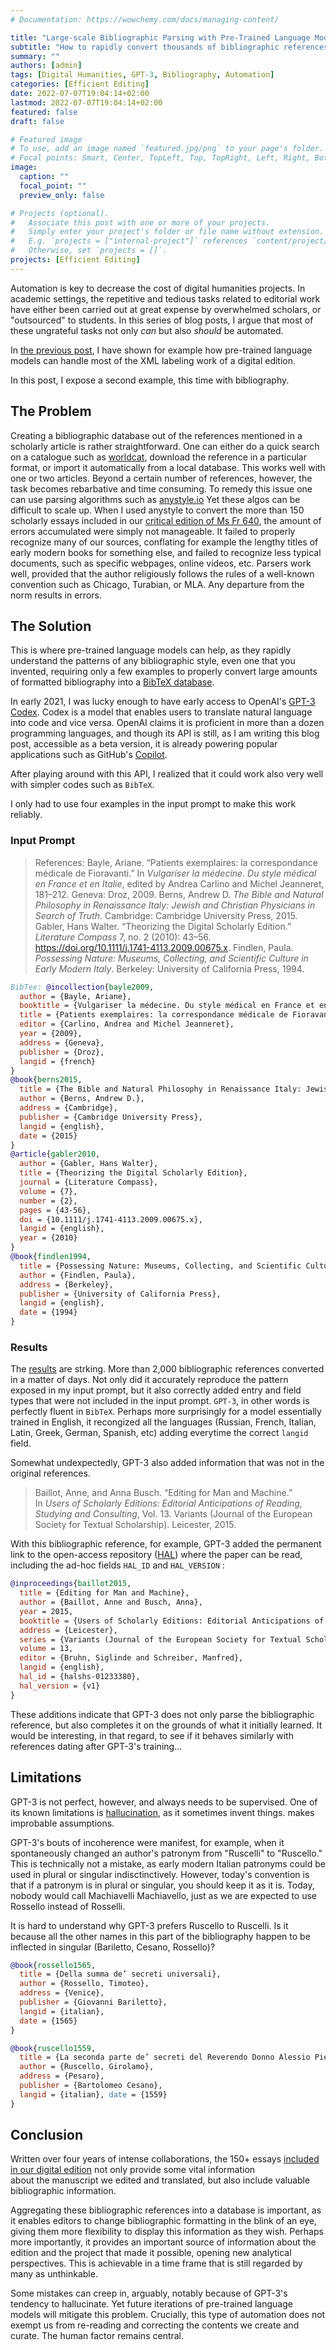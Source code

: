 ```yaml
---
# Documentation: https://wowchemy.com/docs/managing-content/

title: "Large-scale Bibliographic Parsing with Pre-Trained Language Models"
subtitle: "How to rapidly convert thousands of bibliographic references into a BibTeX database"
summary: ""
authors: [admin]
tags: [Digital Humanities, GPT-3, Bibliography, Automation]
categories: [Efficient Editing]
date: 2022-07-07T19:04:14+02:00
lastmod: 2022-07-07T19:04:14+02:00
featured: false
draft: false

# Featured image
# To use, add an image named `featured.jpg/png` to your page's folder.
# Focal points: Smart, Center, TopLeft, Top, TopRight, Left, Right, BottomLeft, Bottom, BottomRight.
image:
  caption: ""
  focal_point: ""
  preview_only: false

# Projects (optional).
#   Associate this post with one or more of your projects.
#   Simply enter your project's folder or file name without extension.
#   E.g. `projects = ["internal-project"]` references `content/project/deep-learning/index.md`.
#   Otherwise, set `projects = []`.
projects: [Efficient Editing]
---
```


Automation is key to decrease the cost of digital humanities projects. In academic settings, the repetitive and tedious tasks related to editorial work have either been carried out at great expense by overwhelmed scholars, or "outsourced" to students. In this series of blog posts, I argue that most of these ungrateful tasks not only *can* but also *should* be automated.

In [the previous post](https://www.clementgodbarge.com/post/gpt3/), I have shown for example how pre-trained language models can handle most of the XML labeling work of a digital edition. 

In this post, I expose a second example, this time with bibliography.


## The Problem
Creating a bibliographic database out of the references mentioned in a scholarly article is rather straightforward. One can either do a quick search on a catalogue such as [worldcat](https://www.worldcat.org), download the reference in a particular format, or import it automatically from a local database. This works well with one or two articles.
Beyond a certain number of references, however, the task becomes rebarbative and time consuming. To remedy this issue one can use parsing algorithms such as [anystyle.io](https://anystyle.io) Yet these algos can be difficult to scale up.
When I used anystyle to convert the more than 150 scholarly essays included in our [critical edition of Ms Fr 640](https://edition640.makingandknowing.org/#/), the amount of errors accumulated were simply not manageable. It failed to properly recognize many of our sources, conflating for example the lengthy titles of early modern books for something else, and failed to recognize less typical documents, such as specific webpages, online videos, etc. Parsers work well, provided that the author religiously follows the rules of a well-known convention such as Chicago, Turabian, or MLA. Any departure from the norm results in errors.

## The Solution
This is where pre-trained language models can help, as they rapidly understand the patterns of any bibliographic style, even one that you invented, requiring only a few examples to properly convert large amounts of formatted bibliography into a [BibTeX database](http://www.bibtex.org/Format/). 

In early 2021, I was lucky enough to have early access to OpenAI's [GPT-3 Codex](https://openai.com/blog/openai-codex/). Codex is a model that enables users to translate natural language into code and vice versa. OpenAI claims it is proficient in more than a dozen programming languages, and though its API is still, as I am writing this blog post, accessible as a beta version, it is already powering popular applications such as GitHub's [Copilot](https://github.com/features/copilot/).

After playing around with this API, I realized that it could work also very well with simpler codes such as `BibTeX`. 

I only had to use four examples in the input prompt to make this work reliably. 

### Input Prompt

>References:
Bayle, Ariane. “Patients exemplaires: la correspondance médicale de Fioravanti.” In *Vulgariser la médecine. Du style médical en France et en Italie*, edited by Andrea Carlino and Michel Jeanneret, 181–212. Geneva: Droz, 2009.
Berns, Andrew D. *The Bible and Natural Philosophy in Renaissance Italy: Jewish and Christian Physicians in Search of Truth*. Cambridge: Cambridge University Press, 2015.
Gabler, Hans Walter. “Theorizing the Digital Scholarly Edition.” *Literature Compass* 7, no. 2 (2010): 43–56. https://doi.org/10.1111/j.1741-4113.2009.00675.x.
Findlen, Paula. *Possessing Nature: Museums, Collecting, and Scientific Culture in Early Modern Italy*. Berkeley: University of California Press, 1994.

```BibTeX
BibTex: @incollection{bayle2009,
  author = {Bayle, Ariane},
  booktitle = {Vulgariser la médecine. Du style médical en France et en Italie},
  title = {Patients exemplaires: la correspondance médicale de Fioravanti},
  editor = {Carlino, Andrea and Michel Jeanneret},
  year = {2009},
  address = {Geneva},
  publisher = {Droz},
  langid = {french}
}
@book{berns2015,
  title = {The Bible and Natural Philosophy in Renaissance Italy: Jewish and Christian Physicians in Search of Truth},
  author = {Berns, Andrew D.},
  address = {Cambridge},
  publisher = {Cambridge University Press},
  langid = {english},
  date = {2015}
}
@article{gabler2010,
  author = {Gabler, Hans Walter},
  title = {Theorizing the Digital Scholarly Edition},
  journal = {Literature Compass},
  volume = {7},
  number = {2},
  pages = {43-56},
  doi = {10.1111/j.1741-4113.2009.00675.x},
  langid = {english},
  year = {2010}
}
@book{findlen1994,
  title = {Possessing Nature: Museums, Collecting, and Scientific Culture in Early Modern Italy},
  author = {Findlen, Paula},
  address = {Berkeley},
  publisher = {University of California Press},
  langid = {english},
  date = {1994}
}
```

### Results
The [results](https://github.com/Pantagrueliste/m-k-manuscript-data/blob/master/bibliographies/essays/EssaysBibliography.bib) are strking. More than 2,000 bibliographic references converted in a matter of days. Not only did it accurately reproduce the pattern exposed in my input prompt, but it also correctly added entry  and field types that were not included in the input prompt. `GPT-3`, in other words is perfectly fluent in `BibTeX`. Perhaps more surprisingly for a model essentially trained in English, it recongized all the languages (Russian, French, Italian, Latin, Greek, German, Spanish, etc) adding everytime the correct `langid` field.

Somewhat undexpectedly, GPT-3 also added information that was not in the original references. 
>Baillot, Anne, and Anna Busch. “Editing for Man and Machine.” In _Users of Scholarly Editions: Editorial Anticipations of Reading, Studying and Consulting_, Vol. 13. Variants (Journal of the European Society for Textual Scholarship). Leicester, 2015. 

With this bibliographic reference, for example, GPT-3  added the permanent link to the open-access repository ([HAL](https://hal.archives-ouvertes.fr)) where the paper can be read, including the ad-hoc fields `HAL_ID` and `HAL_VERSION` : 
```BibTeX
@inproceedings{baillot2015, 
  title = {Editing for Man and Machine},
  author = {Baillot, Anne and Busch, Anna},
  year = 2015,
  booktitle = {Users of Scholarly Editions: Editorial Anticipations of Reading, Studying and Consulting},
  address = {Leicester},
  series = {Variants (Journal of the European Society for Textual Scholarship)},
  volume = 13,
  editor = {Bruhn, Siglinde and Schreiber, Manfred},
  langid = {english},
  hal_id = {halshs-01233380},
  hal_version = {v1}
}
```

These additions indicate that GPT-3 does not only parse the bibliographic reference, but also completes it on the grounds of what it initially learned. It would be interesting, in that regard, to see if it behaves similarly with references dating after GPT-3's training...

## Limitations
GPT-3 is not perfect, however, and always needs to be supervised. One of its known limitations is [hallucination](https://arxiv.org/abs/2005.00661), as it sometimes invent things. makes improbable assumptions. 

GPT-3's bouts of incoherence were manifest, for example, when it spontaneously changed an author's patronym from "Ruscelli" to "Ruscello." This is technically not a mistake, as early modern Italian patronyms could be used in plural or singular indisctinctively. However, today's convention is that if a patronym is in plural or singular, you should keep it as it is. Today, nobody would call Machiavelli Machiavello, just as we are expected to use Rossello instead of Rosselli. 

It is hard to understand why GPT-3 prefers Ruscello to Ruscelli. Is it because all the other names in this part of the bibliography happen to be inflected in singular (Bariletto, Cesano, Rossello)?

```Bibtex
@book{rossello1565,
  title = {Della summa de’ secreti universali},
  author = {Rossello, Timoteo},
  address = {Venice},
  publisher = {Giovanni Bariletto},
  langid = {italian},
  date = {1565}
}

@book{ruscello1559, 
  title = {La seconda parte de’ secreti del Reverendo Donno Alessio Piemontese},
  author = {Ruscello, Girolamo},
  address = {Pesaro}, 
  publisher = {Bartolomeo Cesano}, 
  langid = {italian}, date = {1559}
}
```

## Conclusion
Written over four years of intense collaborations, the 150+ essays [included in our digital edition](https://edition640.makingandknowing.org/#/essays) not only provide some vital information  
about the manuscript we edited and translated, but also include valuable bibliographic information.

Aggregating these bibliographic references into a database is important, as it enables editors to change bibliographic formatting in the blink of an eye, giving them more flexibility to display this information as they wish. Perhaps more importantly, it provides an important source of information about the edition and the project that made it possible, opening new analytical perspectives. 
This is achievable in a time frame that is still regarded by many as unthinkable. 

Some mistakes can creep in, arguably, notably because of GPT-3's tendency to hallucinate. Yet future iterations of pre-trained language models will mitigate this problem. Crucially, this type of automation does not exempt us from re-reading and correcting the contents we create and curate. The human factor remains central. 
